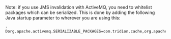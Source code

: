 Note: if you use JMS invalidation with ActiveMQ, you need to whitelist packages which can be serialized. This is done by adding the following Java startup parameter to wherever you are using this:

	-Dorg.apache.activemq.SERIALIZABLE_PACKAGES=com.tridion.cache,org.apache.activemq,com.thoughtworks.xstream